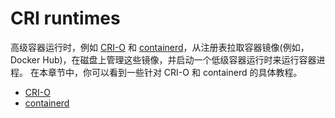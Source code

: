 # CRI runtimes

高级容器运行时，例如 [CRI-O](https://cri-o.io/) 和 [containerd](https://containerd.io/)，从注册表拉取容器镜像(例如，Docker Hub)，在磁盘上管理这些镜像，并启动一个低级容器运行时来运行容器进程。
在本章节中，你可以看到一些针对 CRI-O 和 containerd 的具体教程。

* [CRI-O](cri/crio.md)
* [containerd](cri/containerd.md)
